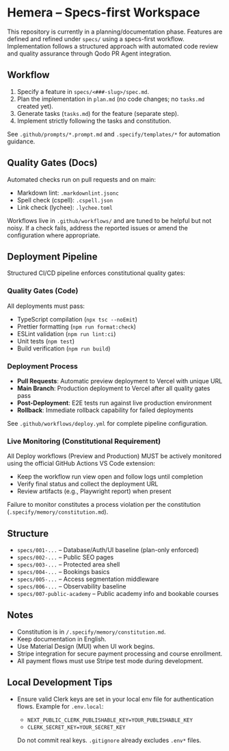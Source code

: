# Hemera – Specs-first Workspace

This repository is currently in a planning/documentation phase. Features are defined and refined
under `specs/` using a specs-first workflow. Implementation follows a structured approach with
automated code review and quality assurance through Qodo PR Agent integration.

## Workflow

1. Specify a feature in `specs/<###-slug>/spec.md`.
2. Plan the implementation in `plan.md` (no code changes; no `tasks.md` created yet).
3. Generate tasks (`tasks.md`) for the feature (separate step).
4. Implement strictly following the tasks and constitution.

See `.github/prompts/*.prompt.md` and `.specify/templates/*` for automation guidance.

## Quality Gates (Docs)

Automated checks run on pull requests and on main:

- Markdown lint: `.markdownlint.jsonc`
- Spell check (cspell): `.cspell.json`
- Link check (lychee): `.lychee.toml`

Workflows live in `.github/workflows/` and are tuned to be helpful but not noisy. If a check fails,
address the reported issues or amend the configuration where appropriate.

## Deployment Pipeline

Structured CI/CD pipeline enforces constitutional quality gates:

### Quality Gates (Code)

All deployments must pass:

- TypeScript compilation (`npx tsc --noEmit`)
- Prettier formatting (`npm run format:check`)
- ESLint validation (`npm run lint:ci`)
- Unit tests (`npm test`)
- Build verification (`npm run build`)

### Deployment Process

- **Pull Requests**: Automatic preview deployment to Vercel with unique URL
- **Main Branch**: Production deployment to Vercel after all quality gates pass
- **Post-Deployment**: E2E tests run against live production environment
- **Rollback**: Immediate rollback capability for failed deployments

See `.github/workflows/deploy.yml` for complete pipeline configuration.

### Live Monitoring (Constitutional Requirement)

All Deploy workflows (Preview and Production) MUST be actively monitored using the official GitHub
Actions VS Code extension:

- Keep the workflow run view open and follow logs until completion
- Verify final status and collect the deployment URL
- Review artifacts (e.g., Playwright report) when present

Failure to monitor constitutes a process violation per the constitution
(`.specify/memory/constitution.md`).

## Structure

- `specs/001-...` – Database/Auth/UI baseline (plan-only enforced)
- `specs/002-...` – Public SEO pages
- `specs/003-...` – Protected area shell
- `specs/004-...` – Bookings basics
- `specs/005-...` – Access segmentation middleware
- `specs/006-...` – Observability baseline
- `specs/007-public-academy` – Public academy info and bookable courses

## Notes

- Constitution is in `/.specify/memory/constitution.md`.
- Keep documentation in English.
- Use Material Design (MUI) when UI work begins.
- Stripe integration for secure payment processing and course enrollment.
- All payment flows must use Stripe test mode during development.

## Local Development Tips

- Ensure valid Clerk keys are set in your local env file for authentication flows. Example for
  `.env.local`:
  - `NEXT_PUBLIC_CLERK_PUBLISHABLE_KEY=YOUR_PUBLISHABLE_KEY`
  - `CLERK_SECRET_KEY=YOUR_SECRET_KEY`

  Do not commit real keys. `.gitignore` already excludes `.env*` files.
